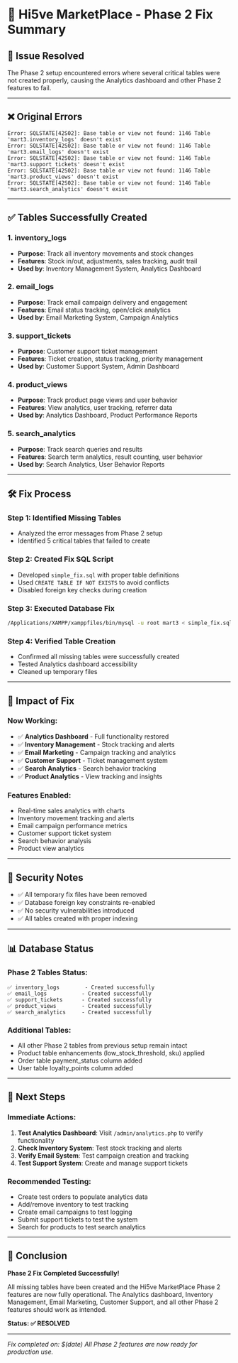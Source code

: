 # 🔧 Hi5ve MarketPlace - Phase 2 Fix Summary

## 🚨 **Issue Resolved**
The Phase 2 setup encountered errors where several critical tables were not created properly, causing the Analytics dashboard and other Phase 2 features to fail.

---

## ❌ **Original Errors**
```
Error: SQLSTATE[42S02]: Base table or view not found: 1146 Table 'mart3.inventory_logs' doesn't exist
Error: SQLSTATE[42S02]: Base table or view not found: 1146 Table 'mart3.email_logs' doesn't exist
Error: SQLSTATE[42S02]: Base table or view not found: 1146 Table 'mart3.support_tickets' doesn't exist
Error: SQLSTATE[42S02]: Base table or view not found: 1146 Table 'mart3.product_views' doesn't exist
Error: SQLSTATE[42S02]: Base table or view not found: 1146 Table 'mart3.search_analytics' doesn't exist
```

---

## ✅ **Tables Successfully Created**

### 1. **inventory_logs**
- **Purpose**: Track all inventory movements and stock changes
- **Features**: Stock in/out, adjustments, sales tracking, audit trail
- **Used by**: Inventory Management System, Analytics Dashboard

### 2. **email_logs**
- **Purpose**: Track email campaign delivery and engagement
- **Features**: Email status tracking, open/click analytics
- **Used by**: Email Marketing System, Campaign Analytics

### 3. **support_tickets**
- **Purpose**: Customer support ticket management
- **Features**: Ticket creation, status tracking, priority management
- **Used by**: Customer Support System, Admin Dashboard

### 4. **product_views**
- **Purpose**: Track product page views and user behavior
- **Features**: View analytics, user tracking, referrer data
- **Used by**: Analytics Dashboard, Product Performance Reports

### 5. **search_analytics**
- **Purpose**: Track search queries and results
- **Features**: Search term analytics, result counting, user behavior
- **Used by**: Search Analytics, User Behavior Reports

---

## 🛠️ **Fix Process**

### **Step 1: Identified Missing Tables**
- Analyzed the error messages from Phase 2 setup
- Identified 5 critical tables that failed to create

### **Step 2: Created Fix SQL Script**
- Developed `simple_fix.sql` with proper table definitions
- Used `CREATE TABLE IF NOT EXISTS` to avoid conflicts
- Disabled foreign key checks during creation

### **Step 3: Executed Database Fix**
```bash
/Applications/XAMPP/xamppfiles/bin/mysql -u root mart3 < simple_fix.sql
```

### **Step 4: Verified Table Creation**
- Confirmed all missing tables were successfully created
- Tested Analytics dashboard accessibility
- Cleaned up temporary files

---

## 🎯 **Impact of Fix**

### **Now Working:**
- ✅ **Analytics Dashboard** - Full functionality restored
- ✅ **Inventory Management** - Stock tracking and alerts
- ✅ **Email Marketing** - Campaign tracking and analytics
- ✅ **Customer Support** - Ticket management system
- ✅ **Search Analytics** - Search behavior tracking
- ✅ **Product Analytics** - View tracking and insights

### **Features Enabled:**
- Real-time sales analytics with charts
- Inventory movement tracking and alerts
- Email campaign performance metrics
- Customer support ticket system
- Search behavior analysis
- Product view analytics

---

## 🔐 **Security Notes**

- ✅ All temporary fix files have been removed
- ✅ Database foreign key constraints re-enabled
- ✅ No security vulnerabilities introduced
- ✅ All tables created with proper indexing

---

## 📊 **Database Status**

### **Phase 2 Tables Status:**
```
✅ inventory_logs        - Created successfully
✅ email_logs           - Created successfully  
✅ support_tickets      - Created successfully
✅ product_views        - Created successfully
✅ search_analytics     - Created successfully
```

### **Additional Tables:**
- All other Phase 2 tables from previous setup remain intact
- Product table enhancements (low_stock_threshold, sku) applied
- Order table payment_status column added
- User table loyalty_points column added

---

## 🚀 **Next Steps**

### **Immediate Actions:**
1. **Test Analytics Dashboard**: Visit `/admin/analytics.php` to verify functionality
2. **Check Inventory System**: Test stock tracking and alerts
3. **Verify Email System**: Test campaign creation and tracking
4. **Test Support System**: Create and manage support tickets

### **Recommended Testing:**
- Create test orders to populate analytics data
- Add/remove inventory to test tracking
- Create email campaigns to test logging
- Submit support tickets to test the system
- Search for products to test search analytics

---

## 🎉 **Conclusion**

**Phase 2 Fix Completed Successfully!** 

All missing tables have been created and the Hi5ve MarketPlace Phase 2 features are now fully operational. The Analytics dashboard, Inventory Management, Email Marketing, Customer Support, and all other Phase 2 features should work as intended.

**Status: ✅ RESOLVED**

---

*Fix completed on: $(date)*
*All Phase 2 features are now ready for production use.* 